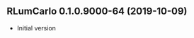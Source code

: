 




<!-- NEWS.md was auto-generated by NEWS.Rmd. Please DO NOT edit by hand!-->

## RLumCarlo 0.1.0.9000-64 (2019-10-09)

  - Initial version

